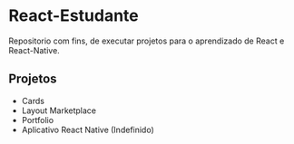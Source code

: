 # React-Estudante

Repositorio com fins, de executar projetos para o aprendizado de React e React-Native.

## Projetos

- Cards
- Layout Marketplace
- Portfolio
- Aplicativo React Native (Indefinido)
